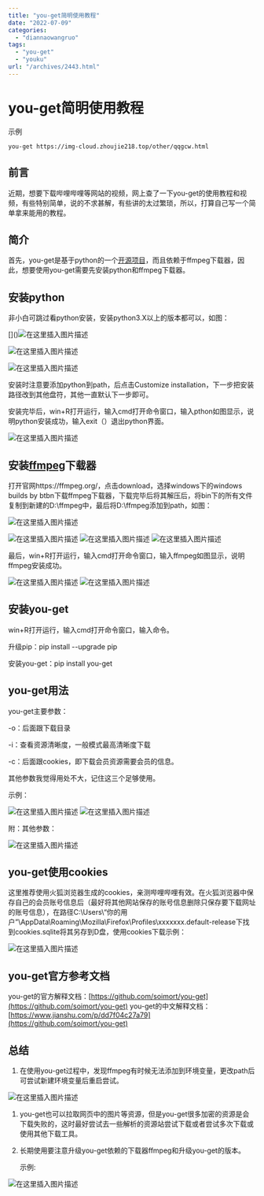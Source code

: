 ```yaml
---
title: "you-get简明使用教程"
date: "2022-07-09"
categories: 
  - "diannaowangruo"
tags: 
  - "you-get"
  - "youku"
url: "/archives/2443.html"
---
```


# you-get简明使用教程

示例

```
you-get https://img-cloud.zhoujie218.top/other/qqgcw.html
```

## 前言

近期，想要下载哔哩哔哩等网站的视频，网上查了一下you-get的使用教程和视频，有些特别简单，说的不求甚解，有些讲的太过繁琐，所以，打算自己写一个简单拿来能用的教程。

## 简介

首先，you-get是基于python的一个[开源项目](https://so.csdn.net/so/search?q=开源项目&spm=1001.2101.3001.7020)，而且依赖于ffmpeg下载器，因此，想要使用you-get需要先安装python和ffmpeg下载器。

## 安装python

非小白可跳过看python安装，安装python3.X以上的版本都可以，如图：

\[\]()![在这里插入图片描述](https://img-cloud.zhoujie218.top/piggo/202207091918579.png)

![在这里插入图片描述](https://img-blog.csdnimg.cn/72d345962cfd49cc8f2388c713f3151f.png?x-oss-process=image/watermark,type_d3F5LXplbmhlaQ,shadow_50,text_Q1NETiBAcTczNTQ5NjU0MQ==,size_20,color_FFFFFF,t_70,g_se,x_16#pic_center)

![在这里插入图片描述](https://img-blog.csdnimg.cn/45284e3c5d454b87a7baf853a4ee3b41.png?x-oss-process=image/watermark,type_d3F5LXplbmhlaQ,shadow_50,text_Q1NETiBAcTczNTQ5NjU0MQ==,size_20,color_FFFFFF,t_70,g_se,x_16#pic_center)

安装时注意要添加python到path，后点击Customize installation，下一步把安装路径改到其他盘符，其他一直默认下一步即可。

安装完毕后，win+R打开运行，输入cmd打开命令窗口，输入pthon如图显示，说明python安装成功，输入exit（）退出python界面。

![在这里插入图片描述](https://img-blog.csdnimg.cn/46081352e02043f58232c1fc27be4c59.png?x-oss-process=image/watermark,type_d3F5LXplbmhlaQ,shadow_50,text_Q1NETiBAcTczNTQ5NjU0MQ==,size_20,color_FFFFFF,t_70,g_se,x_16#pic_center)

## 安装[ffmpeg](https://so.csdn.net/so/search?q=ffmpeg&spm=1001.2101.3001.7020)下载器

打开官网https://ffmpeg.org/，点击download，选择windows下的windows builds by btbn下载ffmpeg下载器，下载完毕后将其解压后，将bin下的所有文件复制到新建的D:\\ffmpeg中，最后将D:\\ffmpeg添加到path，如图：

![在这里插入图片描述](https://img-blog.csdnimg.cn/40c240db7029495bb2fdc71308e422ac.png?x-oss-process=image/watermark,type_d3F5LXplbmhlaQ,shadow_50,text_Q1NETiBAcTczNTQ5NjU0MQ==,size_20,color_FFFFFF,t_70,g_se,x_16#pic_center)

![在这里插入图片描述](https://img-blog.csdnimg.cn/ce5fa0078047474db3cf3f16f9f3264d.png?x-oss-process=image/watermark,type_d3F5LXplbmhlaQ,shadow_50,text_Q1NETiBAcTczNTQ5NjU0MQ==,size_20,color_FFFFFF,t_70,g_se,x_16#pic_center) ![在这里插入图片描述](https://img-blog.csdnimg.cn/57d2afa5bf904e718c5829e0b2eb5550.png?x-oss-process=image/watermark,type_d3F5LXplbmhlaQ,shadow_50,text_Q1NETiBAcTczNTQ5NjU0MQ==,size_20,color_FFFFFF,t_70,g_se,x_16#pic_center) ![在这里插入图片描述](https://img-blog.csdnimg.cn/027f8b54cf944153b657f4f114290dcf.png?x-oss-process=image/watermark,type_d3F5LXplbmhlaQ,shadow_50,text_Q1NETiBAcTczNTQ5NjU0MQ==,size_20,color_FFFFFF,t_70,g_se,x_16#pic_center)

最后，win+R打开运行，输入cmd打开命令窗口，输入ffmpeg如图显示，说明ffmpeg安装成功。

![在这里插入图片描述](https://img-blog.csdnimg.cn/c78ee96d426e43b586d7af64f73ab053.png?x-oss-process=image/watermark,type_d3F5LXplbmhlaQ,shadow_50,text_Q1NETiBAcTczNTQ5NjU0MQ==,size_15,color_FFFFFF,t_70,g_se,x_16#pic_center) ![在这里插入图片描述](https://img-blog.csdnimg.cn/0100a409225f430dac049f0437847a0e.png?x-oss-process=image/watermark,type_d3F5LXplbmhlaQ,shadow_50,text_Q1NETiBAcTczNTQ5NjU0MQ==,size_20,color_FFFFFF,t_70,g_se,x_16#pic_center)

## 安装you-get

win+R打开运行，输入cmd打开命令窗口，输入命令。

升级pip：pip install --upgrade pip

安装you-get：pip install you-get

## you-get用法

you-get主要参数：

\-o：后面跟下载目录

\-i：查看资源清晰度，一般模式最高清晰度下载

\-c：后面跟cookies，即下载会员资源需要会员的信息。

其他参数我觉得用处不大，记住这三个足够使用。

示例：

![在这里插入图片描述](https://img-blog.csdnimg.cn/a0a2652536a64cdba22ede0b7200a115.png?x-oss-process=image/watermark,type_d3F5LXplbmhlaQ,shadow_50,text_Q1NETiBAcTczNTQ5NjU0MQ==,size_20,color_FFFFFF,t_70,g_se,x_16#pic_center) ![在这里插入图片描述](https://img-blog.csdnimg.cn/07a7f9c728e44b78ac3100f0d83a89ef.png?x-oss-process=image/watermark,type_d3F5LXplbmhlaQ,shadow_50,text_Q1NETiBAcTczNTQ5NjU0MQ==,size_20,color_FFFFFF,t_70,g_se,x_16#pic_center)

附：其他参数：

![在这里插入图片描述](https://img-blog.csdnimg.cn/d911550256fd44b49f75cb282b7a0d95.png?x-oss-process=image/watermark,type_d3F5LXplbmhlaQ,shadow_50,text_Q1NETiBAcTczNTQ5NjU0MQ==,size_20,color_FFFFFF,t_70,g_se,x_16#pic_center)

## you-get使用cookies

这里推荐使用火狐浏览器生成的cookies，亲测哔哩哔哩有效。在火狐浏览器中保存自己的会员账号信息后（最好将其他网站保存的账号信息删除只保存要下载网址的账号信息），在路径C:\\Users\\“你的用户”\\AppData\\Roaming\\Mozilla\\Firefox\\Profiles\\xxxxxxx.default-release下找到cookies.sqlite将其另存到D盘，使用cookies下载示例：

![在这里插入图片描述](https://img-blog.csdnimg.cn/dab127abd3a74a598be71d28529a6201.png#pic_center)

## you-get官方参考文档

you-get的官方解释文档：[https://github.com/soimort/you-get](https://github.com/soimort/you-get) you-get的中文解释文档：[https://www.jianshu.com/p/dd7f04c27a79](https://github.com/soimort/you-get)

## 总结

1. 在使用you-get过程中，发现ffmpeg有时候无法添加到环境变量，更改path后可尝试新建环境变量后重启尝试。

![在这里插入图片描述](https://img-blog.csdnimg.cn/cd54589fd02b46cb95e05247e6708b07.png?x-oss-process=image/watermark,type_d3F5LXplbmhlaQ,shadow_50,text_Q1NETiBAcTczNTQ5NjU0MQ==,size_20,color_FFFFFF,t_70,g_se,x_16#pic_center)

1. you-get也可以拉取网页中的图片等资源，但是you-get很多加密的资源是会下载失败的，这时最好尝试去一些解析的资源站尝试下载或者尝试多次下载或使用其他下载工具。
    
2. 长期使用要注意升级you-get依赖的下载器ffmpeg和升级you-get的版本。
    
    示例:
    

![在这里插入图片描述](https://img-blog.csdnimg.cn/cf62ffa1689e4198aed10052e0b4e629.png#pic_center)
